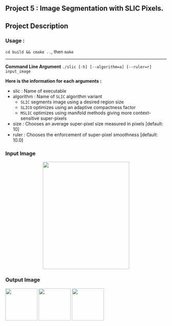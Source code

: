## Project 5 : Image Segmentation with SLIC Pixels.


## Project Description

### Usage : 

``cd build && cmake ..``, then `make`

---
**Command Line Argument**
```./slic [-h] [--algorithm=a] [--ruler=r] input_image```

**Here is the information for each arguments :**

- slic 			 : Name of executable
- algorithm     : Name of `SLIC` algorithm variant
  - `SLIC` segments image using a desired region size
  - `SLICO` optimizes using an adaptive compactness factor
  - `MSLIC` optimizes using manifold methods giving more context-sensitive super-pixels
- size             : Chooses an average super-pixel size measured in pixels [default: 10]
- ruler            : Chooses the enforcement of super-pixel smoothness [default: 10.0]

### Input Image
<p align="center">
  <img src="./img/korea.jpg" width="270" height="334" >
</p>

### Output Image
<p float="left">
  <img src="./img/korea_slic_-a=0_-s=25.jpg" width="100" />
  <img src="./img/korea_slic_-a=1_-s=25.jpg" width="100" /> 
  <img src="./img/korea_slic_-a=2_-s=25.jpg" width="100" />
</p>


